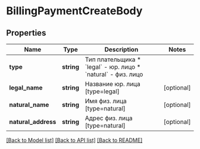 # BillingPaymentCreateBody

## Properties
Name | Type | Description | Notes
------------ | ------------- | ------------- | -------------
**type** | **string** | Тип плательщика  * &#x60;legal&#x60; - юр. лицо * &#x60;natural&#x60; - физ. лицо | 
**legal_name** | **string** | Название юр. лица [type&#x3D;legal] | [optional] 
**natural_name** | **string** | Имя физ. лица [type&#x3D;natural] | [optional] 
**natural_address** | **string** | Адрес физ. лица [type&#x3D;natural] | [optional] 

[[Back to Model list]](../README.md#documentation-for-models) [[Back to API list]](../README.md#documentation-for-api-endpoints) [[Back to README]](../README.md)


